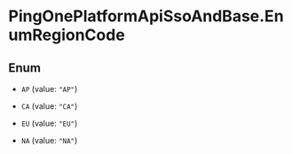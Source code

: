 # PingOnePlatformApiSsoAndBase.EnumRegionCode

## Enum


* `AP` (value: `"AP"`)

* `CA` (value: `"CA"`)

* `EU` (value: `"EU"`)

* `NA` (value: `"NA"`)


